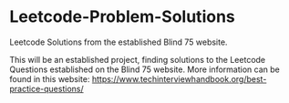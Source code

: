# Leetcode-Problem-Solutions
Leetcode Solutions from the established Blind 75 website.

This will be an established project, finding solutions to the Leetcode Questions established on the Blind 75 website. More information can be found in this website:
https://www.techinterviewhandbook.org/best-practice-questions/
